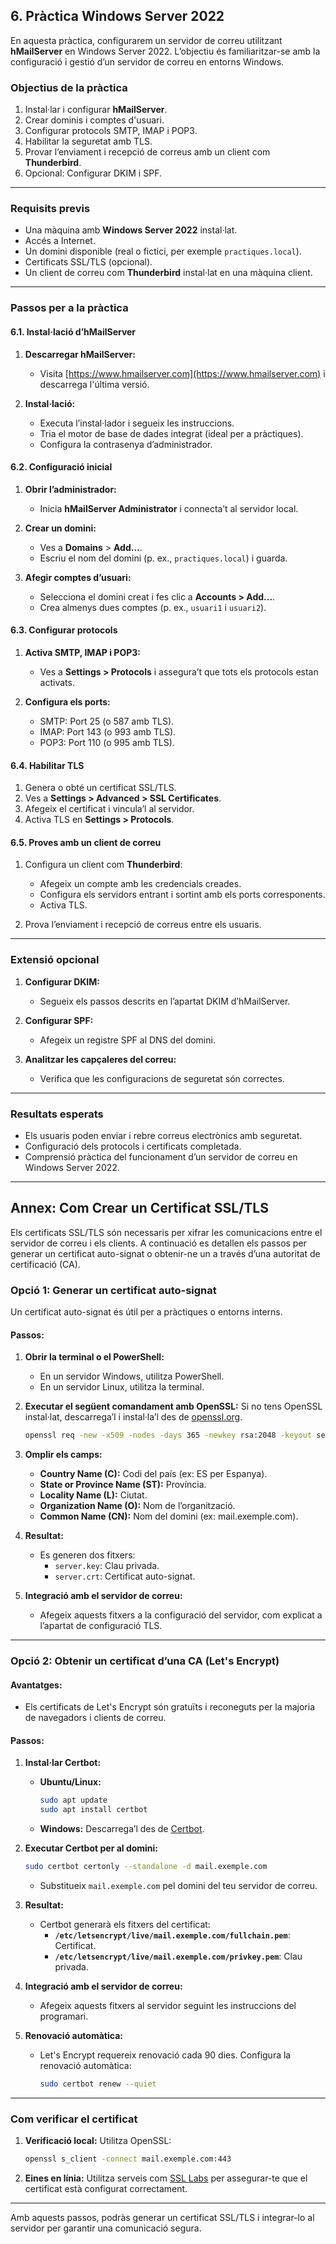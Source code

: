 ## 6. Pràctica Windows Server 2022

En aquesta pràctica, configurarem un servidor de correu utilitzant **hMailServer** en Windows Server 2022. L’objectiu és familiaritzar-se amb la configuració i gestió d’un servidor de correu en entorns Windows.

### Objectius de la pràctica
1. Instal·lar i configurar **hMailServer**.
2. Crear dominis i comptes d'usuari.
3. Configurar protocols SMTP, IMAP i POP3.
4. Habilitar la seguretat amb TLS.
5. Provar l’enviament i recepció de correus amb un client com **Thunderbird**.
6. Opcional: Configurar DKIM i SPF.

---

### Requisits previs
- Una màquina amb **Windows Server 2022** instal·lat.
- Accés a Internet.
- Un domini disponible (real o fictici, per exemple `practiques.local`).
- Certificats SSL/TLS (opcional).
- Un client de correu com **Thunderbird** instal·lat en una màquina client.

---

### Passos per a la pràctica

#### 6.1. Instal·lació d’hMailServer
1. **Descarregar hMailServer:**
   - Visita [https://www.hmailserver.com](https://www.hmailserver.com) i descarrega l'última versió.

2. **Instal·lació:**
   - Executa l’instal·lador i segueix les instruccions.
   - Tria el motor de base de dades integrat (ideal per a pràctiques).
   - Configura la contrasenya d’administrador.

#### 6.2. Configuració inicial
1. **Obrir l’administrador:**
   - Inicia **hMailServer Administrator** i connecta’t al servidor local.

2. **Crear un domini:**
   - Ves a **Domains** > **Add...**.
   - Escriu el nom del domini (p. ex., `practiques.local`) i guarda.

3. **Afegir comptes d’usuari:**
   - Selecciona el domini creat i fes clic a **Accounts > Add...**.
   - Crea almenys dues comptes (p. ex., `usuari1` i `usuari2`).

#### 6.3. Configurar protocols
1. **Activa SMTP, IMAP i POP3:**
   - Ves a **Settings > Protocols** i assegura’t que tots els protocols estan activats.

2. **Configura els ports:**
   - SMTP: Port 25 (o 587 amb TLS).
   - IMAP: Port 143 (o 993 amb TLS).
   - POP3: Port 110 (o 995 amb TLS).

#### 6.4. Habilitar TLS
1. Genera o obté un certificat SSL/TLS.
2. Ves a **Settings > Advanced > SSL Certificates**.
3. Afegeix el certificat i vincula’l al servidor.
4. Activa TLS en **Settings > Protocols**.

#### 6.5. Proves amb un client de correu
1. Configura un client com **Thunderbird**:
   - Afegeix un compte amb les credencials creades.
   - Configura els servidors entrant i sortint amb els ports corresponents.
   - Activa TLS.

2. Prova l’enviament i recepció de correus entre els usuaris.

---

### Extensió opcional
1. **Configurar DKIM:**
   - Segueix els passos descrits en l’apartat DKIM d’hMailServer.

2. **Configurar SPF:**
   - Afegeix un registre SPF al DNS del domini.

3. **Analitzar les capçaleres del correu:**
   - Verifica que les configuracions de seguretat són correctes.

---

### Resultats esperats
- Els usuaris poden enviar i rebre correus electrònics amb seguretat.
- Configuració dels protocols i certificats completada.
- Comprensió pràctica del funcionament d’un servidor de correu en Windows Server 2022.

---


## Annex: Com Crear un Certificat SSL/TLS

Els certificats SSL/TLS són necessaris per xifrar les comunicacions entre el servidor de correu i els clients. A continuació es detallen els passos per generar un certificat auto-signat o obtenir-ne un a través d’una autoritat de certificació (CA).

### Opció 1: Generar un certificat auto-signat
Un certificat auto-signat és útil per a pràctiques o entorns interns.

#### Passos:

1. **Obrir la terminal o el PowerShell:**
   - En un servidor Windows, utilitza PowerShell.
   - En un servidor Linux, utilitza la terminal.

2. **Executar el següent comandament amb OpenSSL:**
   Si no tens OpenSSL instal·lat, descarrega’l i instal·la’l des de [openssl.org](https://www.openssl.org/).

   ```bash
   openssl req -new -x509 -nodes -days 365 -newkey rsa:2048 -keyout server.key -out server.crt
   ```

3. **Omplir els camps:**
   - **Country Name (C):** Codi del país (ex: ES per Espanya).
   - **State or Province Name (ST):** Província.
   - **Locality Name (L):** Ciutat.
   - **Organization Name (O):** Nom de l’organització.
   - **Common Name (CN):** Nom del domini (ex: mail.exemple.com).

4. **Resultat:**
   - Es generen dos fitxers:
     - `server.key`: Clau privada.
     - `server.crt`: Certificat auto-signat.

5. **Integració amb el servidor de correu:**
   - Afegeix aquests fitxers a la configuració del servidor, com explicat a l’apartat de configuració TLS.

---

### Opció 2: Obtenir un certificat d’una CA (Let's Encrypt)

#### Avantatges:
- Els certificats de Let's Encrypt són gratuïts i reconeguts per la majoria de navegadors i clients de correu.

#### Passos:

1. **Instal·lar Certbot:**
   - **Ubuntu/Linux:**
     ```bash
     sudo apt update
     sudo apt install certbot
     ```
   - **Windows:** Descarrega’l des de [Certbot](https://certbot.eff.org/).

2. **Executar Certbot per al domini:**
   ```bash
   sudo certbot certonly --standalone -d mail.exemple.com
   ```
   - Substitueix `mail.exemple.com` pel domini del teu servidor de correu.

3. **Resultat:**
   - Certbot generarà els fitxers del certificat:
     - **`/etc/letsencrypt/live/mail.exemple.com/fullchain.pem`**: Certificat.
     - **`/etc/letsencrypt/live/mail.exemple.com/privkey.pem`**: Clau privada.

4. **Integració amb el servidor de correu:**
   - Afegeix aquests fitxers al servidor seguint les instruccions del programari.

5. **Renovació automàtica:**
   - Let's Encrypt requereix renovació cada 90 dies. Configura la renovació automàtica:
     ```bash
     sudo certbot renew --quiet
     ```

---

### Com verificar el certificat

1. **Verificació local:**
   Utilitza OpenSSL:
   ```bash
   openssl s_client -connect mail.exemple.com:443
   ```

2. **Eines en línia:**
   Utilitza serveis com [SSL Labs](https://www.ssllabs.com/ssltest/) per assegurar-te que el certificat està configurat correctament.

---

Amb aquests passos, podràs generar un certificat SSL/TLS i integrar-lo al servidor per garantir una comunicació segura.
